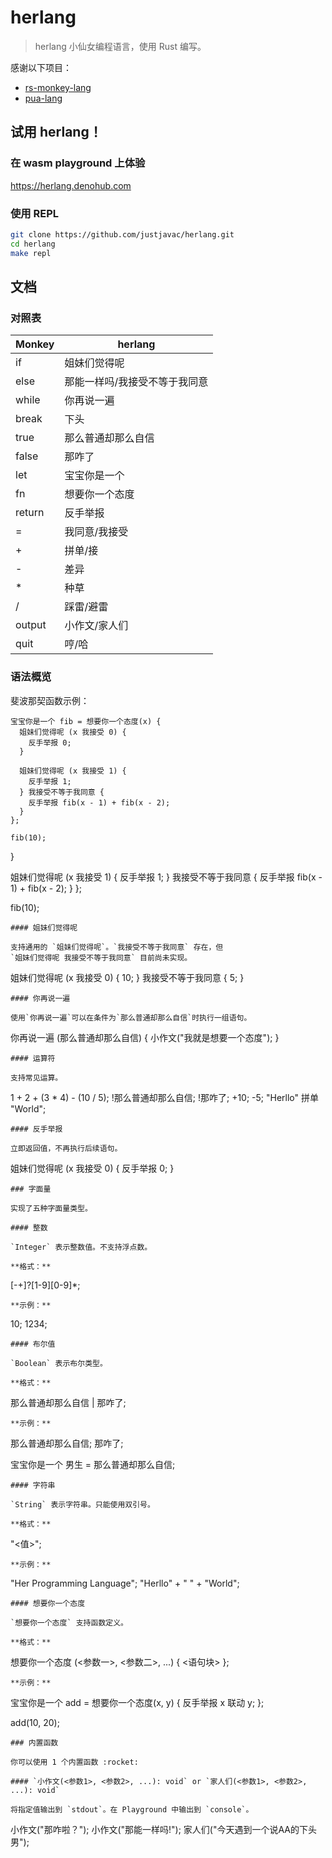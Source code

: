 # herlang

> herlang 小仙女编程语言，使用 Rust 编写。

感谢以下项目：

- [rs-monkey-lang](https://github.com/wadackel/rs-monkey-lang)
- [pua-lang](https://github.com/flaneur2020/pua-lang)

## 试用 herlang！

### 在 wasm playground 上体验

https://herlang.denohub.com

### 使用 REPL

```bash
git clone https://github.com/justjavac/herlang.git
cd herlang
make repl
```

## 文档

### 对照表

| Monkey | herlang                       |
| ------ | ----------------------------- |
| if     | 姐妹们觉得呢                  |
| else   | 那能一样吗/我接受不等于我同意 |
| while  | 你再说一遍                    |
| break  | 下头                          |
| true   | 那么普通却那么自信            |
| false  | 那咋了                        |
| let    | 宝宝你是一个                  |
| fn     | 想要你一个态度                |
| return | 反手举报                      |
| =      | 我同意/我接受                 |
| +      | 拼单/接                       |
| -      | 差异                          |
| *      | 种草                          |
| /      | 踩雷/避雷                     |
| output | 小作文/家人们                 |
| quit   | 哼/哈                         |

### 语法概览

斐波那契函数示例：

```
宝宝你是一个 fib = 想要你一个态度(x) {
  姐妹们觉得呢 (x 我接受 0) {
    反手举报 0;
  }

  姐妹们觉得呢 (x 我接受 1) {
    反手举报 1;
  } 我接受不等于我同意 {
    反手举报 fib(x - 1) + fib(x - 2);
  }
};

fib(10);
```

}

姐妹们觉得呢 (x 我接受 1) { 反手举报 1; } 我接受不等于我同意 { 反手举报
fib(x - 1) + fib(x - 2); } };

fib(10);

```
#### 姐妹们觉得呢

支持通用的 `姐妹们觉得呢`。`我接受不等于我同意` 存在，但
`姐妹们觉得呢 我接受不等于我同意` 目前尚未实现。
```

姐妹们觉得呢 (x 我接受 0) { 10; } 我接受不等于我同意 { 5; }

```
#### 你再说一遍

使用`你再说一遍`可以在条件为`那么普通却那么自信`时执行一组语句。
```

你再说一遍 (那么普通却那么自信) { 小作文("我就是想要一个态度"); }

```
#### 运算符

支持常见运算。
```

1 + 2 + (3 * 4) - (10 / 5); !那么普通却那么自信; !那咋了; +10; -5; "Herllo" 拼单
"World";

```
#### 反手举报

立即返回值，不再执行后续语句。
```

姐妹们觉得呢 (x 我接受 0) { 反手举报 0; }

```
### 字面量

实现了五种字面量类型。

#### 整数

`Integer` 表示整数值。不支持浮点数。

**格式：**
```

[-+]?[1-9][0-9]*;

```
**示例：**
```

10; 1234;

```
#### 布尔值

`Boolean` 表示布尔类型。

**格式：**
```

那么普通却那么自信 | 那咋了;

```
**示例：**
```

那么普通却那么自信; 那咋了;

宝宝你是一个 男生 = 那么普通却那么自信;

```
#### 字符串

`String` 表示字符串。只能使用双引号。

**格式：**
```

"<值>";

```
**示例：**
```

"Her Programming Language"; "Herllo" + " " + "World";

```
#### 想要你一个态度

`想要你一个态度` 支持函数定义。

**格式：**
```

想要你一个态度 (<参数一>, <参数二>, ...) { <语句块> };

```
**示例：**
```

宝宝你是一个 add = 想要你一个态度(x, y) { 反手举报 x 联动 y; };

add(10, 20);

```
### 内置函数

你可以使用 1 个内置函数 :rocket:

#### `小作文(<参数1>, <参数2>, ...): void` or `家人们(<参数1>, <参数2>, ...): void`

将指定值输出到 `stdout`。在 Playground 中输出到 `console`。
```

小作文("那咋啦？"); 小作文("那能一样吗!"); 家人们("今天遇到一个说AA的下头男");

```
```
